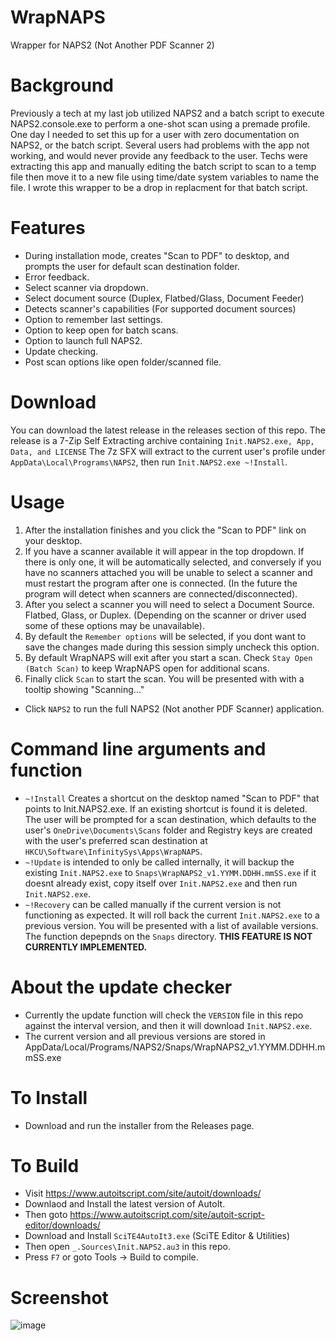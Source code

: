 # WrapNAPS
Wrapper for NAPS2 (Not Another PDF Scanner 2)

# Background
Previously a tech at my last job utilized NAPS2 and a batch script to execute NAPS2.console.exe to perform a one-shot scan using a premade profile. One day I needed to set this up for a user with zero documentation on NAPS2, or the batch script. Several users had problems with the app not working, and would never provide any feedback to the user. Techs were extracting this app and manually editing the batch script to scan to a temp file then move it to a new file using time/date system variables to name the file. I wrote this wrapper to be a drop in replacment for that batch script.

# Features
- During installation mode, creates "Scan to PDF" to desktop, and prompts the user for default scan destination folder.
- Error feedback.
- Select scanner via dropdown.
- Select document source (Duplex, Flatbed/Glass, Document Feeder)
- Detects scanner's capabilities (For supported document sources)
- Option to remember last settings.
- Option to keep open for batch scans.
- Option to launch full NAPS2.
- Update checking.
- Post scan options like open folder/scanned file.

# Download
You can download the latest release in the releases section of this repo. The release is a 7-Zip Self Extracting archive containing `Init.NAPS2.exe, App, Data, and LICENSE` The 7z SFX will extract to the current user's profile under `AppData\Local\Programs\NAPS2`, then run `Init.NAPS2.exe ~!Install`.

# Usage
1. After the installation finishes and you click the "Scan to PDF" link on your desktop.
2. If you have a scanner available it will appear in the top dropdown. If there is only one, it will be automatically selected, and conversely if you have no scanners attached you will be unable to select a scanner and must restart the program after one is connected. (In the future the program will detect when scanners are connected/disconnected).
3. After you select a scanner you will need to select a Document Source. Flatbed, Glass, or Duplex. (Depending on the scanner or driver used some of these options may be unavailable).
4. By default the `Remember options` will be selected, if you dont want to save the changes made during this session simply uncheck this option.
5. By default WrapNAPS will exit after you start a scan. Check `Stay Open (Batch Scan)` to keep WrapNAPS open for additional scans.
6. Finally click `Scan` to start the scan. You will be presented with with a tooltip showing "Scanning..."
- Click `NAPS2` to run the full NAPS2 (Not another PDF Scanner) application.

# Command line arguments and function
- `~!Install`  Creates a shortcut on the desktop named "Scan to PDF" that points to Init.NAPS2.exe. If an existing shortcut is found it is deleted. The user will be prompted for a scan destination, which defaults to the user's `OneDrive\Documents\Scans` folder and Registry keys are created with the user's preferred scan destination at `HKCU\Software\InfinitySys\Apps\WrapNAPS`.
- `~!Update` is intended to only be called internally, it will backup the existing `Init.NAPS2.exe` to `Snaps\WrapNAPS2_v1.YYMM.DDHH.mmSS.exe` if it doesnt already exist, copy itself over `Init.NAPS2.exe` and then run `Init.NAPS2.exe`.
- `~!Recovery` can be called manually if the current version is not functioning as expected. It will roll back the current `Init.NAPS2.exe` to a previous version. You will be presented with a list of available versions. The function depepnds on the `Snaps` directory. **THIS FEATURE IS NOT CURRENTLY IMPLEMENTED.**

# About the update checker
- Currently the update function will check the `VERSION` file in this repo against the interval version, and then it will download `Init.NAPS2.exe`.
- The current version and all previous versions are stored in AppData/Local/Programs/NAPS2/Snaps/WrapNAPS2_v1.YYMM.DDHH.mmSS.exe

# To Install
- Download and run the installer from the Releases page.

# To Build
- Visit https://www.autoitscript.com/site/autoit/downloads/
- Downlaod and Install the latest version of AutoIt.
- Then goto https://www.autoitscript.com/site/autoit-script-editor/downloads/
- Download and Install `SciTE4AutoIt3.exe` (SciTE Editor & Utilities)
- Then open `_.Sources\Init.NAPS2.au3` in this repo.
- Press `F7` or goto Tools -> Build to compile.


# Screenshot
![image](https://github.com/BiatuAutMiahn/WrapNAPS/assets/6149596/f4ab9ada-050a-4252-b810-e1cbbf4860f5)


